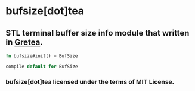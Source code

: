 # bufsize[dot]tea
## STL terminal buffer size info module that written in [Gretea](https://github.com/ferhatgec/gretea).

```rust
fn bufsize#init() = BufSize
```
```rust
compile default for BufSize
```

### bufsize[dot]tea licensed under the terms of MIT License.
